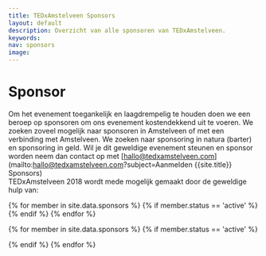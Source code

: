 ```yaml
---
title: TEDxAmstelveen Sponsors
layout: default
description: Overzicht van alle sponsoren van TEDxAmstelveen.
keywords:
nav: sponsors
image:
---
```


# Sponsor

Om het evenement toegankelijk en laagdrempelig te houden doen we een beroep op sponsoren om ons evenement kostendekkend uit te voeren. We zoeken zoveel mogelijk naar sponsoren in Amstelveen of met een verbinding met Amstelveen. We zoeken naar sponsoring in natura (barter) en sponsoring in geld. Wil je dit geweldige evenement steunen en sponsor worden neem dan contact op met [hallo@tedxamstelveen.com](mailto:hallo@tedxamstelveen.com?subject=Aanmelden {{site.title}} Sponsors)
<br>
TEDxAmstelveen 2018 wordt mede mogelijk gemaakt door de geweldige hulp van:

<div class="tablet-up">
     <div class="card-container">
       {% for member in site.data.sponsors %}
       {% if member.status == 'active' %}
       <div class="card">
         <div class="card__image">
           <a title="{{ member.name }}" href="{{ member.url }}">
           <amp-img
               noloading
               height="200"
               width="400"
               alt="{{ member.name }}"
               layout="responsive"
               src="/img/sponsors/{{ member.pic }}.jpg">
           </amp-img></a>
         </div>
       </div>
       {% endif %}
       {% endfor %}
     </div>
</div>

<amp-carousel class="tablet-down"
  width="auto"
  height="450"
  type="slides"
  layout="fixed-height">
  {% for member in site.data.sponsors %}
  {% if member.status == 'active' %}
  <div class="card">
    <div class="card__image">
      <a title="{{ member.name }}" href="{{ member.url }}">
      <amp-img
          noloading
          height="200"
          width="400"
          alt="{{ member.name }}"
          layout="responsive"
          src="/img/sponsors/{{ member.pic }}.jpg">
      </amp-img></a>
    </div>
  </div>
{% endif %}
{% endfor %}
</amp-carousel>
